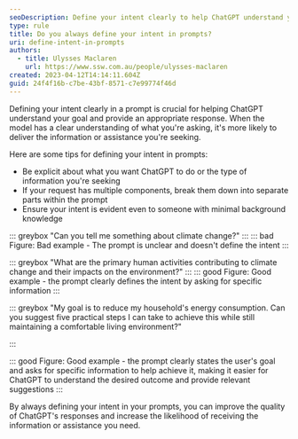 ```yaml
---
seoDescription: Define your intent clearly to help ChatGPT understand your goal and provide accurate responses.
type: rule
title: Do you always define your intent in prompts?
uri: define-intent-in-prompts
authors:
  - title: Ulysses Maclaren
    url: https://www.ssw.com.au/people/ulysses-maclaren
created: 2023-04-12T14:14:11.604Z
guid: 24f4f16b-c7be-43bf-8571-c7e99774f46d
---
```


Defining your intent clearly in a prompt is crucial for helping ChatGPT understand your goal and provide an appropriate response. When the model has a clear understanding of what you're asking, it's more likely to deliver the information or assistance you're seeking.

<!--endintro-->

Here are some tips for defining your intent in prompts:

- Be explicit about what you want ChatGPT to do or the type of information you're seeking
- If your request has multiple components, break them down into separate parts within the prompt
- Ensure your intent is evident even to someone with minimal background knowledge

::: greybox
"Can you tell me something about climate change?"
:::
::: bad
Figure: Bad example - The prompt is unclear and doesn't define the intent
:::

::: greybox
"What are the primary human activities contributing to climate change and their impacts on the environment?"
:::
::: good
Figure: Good example - the prompt clearly defines the intent by asking for specific information
:::

::: greybox
"My goal is to reduce my household's energy consumption. Can you suggest five practical steps I can take to achieve this while still maintaining a comfortable living environment?"

:::

::: good
Figure: Good example - the prompt clearly states the user's goal and asks for specific information to help achieve it, making it easier for ChatGPT to understand the desired outcome and provide relevant suggestions
:::

By always defining your intent in your prompts, you can improve the quality of ChatGPT's responses and increase the likelihood of receiving the information or assistance you need.
